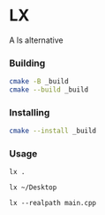 # LX

A ls alternative

### Building
```sh
cmake -B _build
cmake --build _build
```


### Installing
```sh
cmake --install _build
```

[//]: # (### Configuring)

### Usage
```
lx .
```

```
lx ~/Desktop
```

```
lx --realpath main.cpp
```

